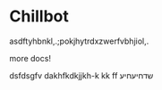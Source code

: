 # Chillbot
asdftyhbnkl,.;pokjhytrdxzwerfvbhjiol,.



more docs!


dsfdsgfv
dakhfkdkjjkh-k
kk
ff
שדחיעחיע
